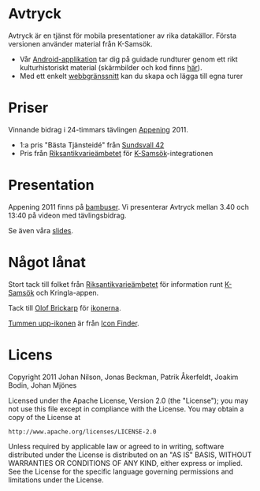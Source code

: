 Avtryck
=======

Avtryck är en tjänst för mobila presentationer av rika datakällor. Första versionen använder material från K-Samsök.

 * Vår [Android-applikation][android] tar dig på guidade rundturer genom ett rikt kulturhistoriskt material (skärmbilder och kod finns [här][android]).
 * Med ett enkelt [webbgränssnitt][aweb] kan du skapa och lägga till egna turer

[aweb]: https://github.com/Avtryck/avtryck-web
[android]: https://github.com/Avtryck/avtryck-android

Priser
======

Vinnande bidrag i 24-timmars tävlingen [Appening][appening] 2011. 

 * 1:a pris "Bästa Tjänsteidé" från [Sundsvall 42][s42]
 * Pris från [Riksantikvarieämbetet][raa] för [K-Samsök][ksamsok]-integrationen

[s42]: http://www.sundsvall42.se/
[appening]: http://www.appening.se


Presentation
===========

Appening 2011 finns på [bambuser][bambuser]. Vi presenterar Avtryck mellan 3.40 och 13:40 på videon med tävlingsbidrag. 

Se även våra [slides][slides]. 

[bambuser]: http://bambuser.com/node/1590759
[slides]: https://github.com/Avtryck/avtryck-projectweb/raw/master/appening/avtryck-slides.pdf

Något lånat
===========
Stort tack till folket från [Riksantikvarieämbetet][raa] för information runt [K-Samsök][ksamsok] och Kringla-appen.

Tack till [Olof Brickarp][coolof] för [ikonerna][cooloficon]. 

[Tummen upp-ikonen][thumbsup] är från [Icon Finder][iconfinder].

[ksamsok]: http://www.ksamsok.se/
[raa]: http://www.raa.se/
[coolof]: http://www.yay.se/
[cooloficon]: http://www.yay.se/2011/03/native-android-icons-vector-pack/
[thumbsup]: http://www.iconfinder.com/icondetails/64879/32/like_thumb_thumbs_up_up_vote_icon
[iconfinder]: http://www.iconfinder.com

Licens
======
Copyright 2011 Johan Nilson, Jonas Beckman, Patrik Åkerfeldt, Joakim Bodin, Johan Mjönes

Licensed under the Apache License, Version 2.0 (the "License");
you may not use this file except in compliance with the License.
You may obtain a copy of the License at

    http://www.apache.org/licenses/LICENSE-2.0

Unless required by applicable law or agreed to in writing, software
distributed under the License is distributed on an "AS IS" BASIS,
WITHOUT WARRANTIES OR CONDITIONS OF ANY KIND, either express or implied.
See the License for the specific language governing permissions and
limitations under the License.
